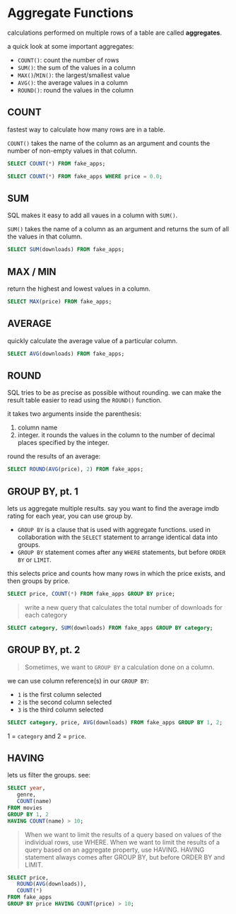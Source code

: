 # Aggregate Functions
calculations performed on multiple rows of a table are called **aggregates**.

a quick look at some important aggregates:
- `COUNT()`: count the number of rows
- `SUM()`: the sum of the values in a column
- `MAX()`/`MIN()`: the largest/smallest value
- `AVG()`: the average values in a column
- `ROUND()`: round the values in the column

## COUNT
fastest way to calculate how many rows are in a table.

`COUNT()` takes the name of the column as an argument and counts the number of non-empty values in that column.

```sql
SELECT COUNT(*) FROM fake_apps;

SELECT COUNT(*) FROM fake_apps WHERE price = 0.0;
```

## SUM
SQL makes it easy to add all vaues in a column with `SUM()`.

`SUM()` takes the name of a column as an argument and returns the sum of all the values in that column.

```sql
SELECT SUM(downloads) FROM fake_apps;
```

## MAX / MIN
return the highest and lowest values in a column.

```sql
SELECT MAX(price) FROM fake_apps;
```

## AVERAGE
quickly calculate the average value of a particular column. 

```sql
SELECT AVG(downloads) FROM fake_apps;
```

## ROUND
SQL tries to be as precise as possible without rounding. we can make the result table easier to read using the `ROUND()` function.

it takes two arguments inside the parenthesis:
1. column name
2. integer. it rounds the values in the column to the number of decimal places specified by the integer.

round the results of an average:
```sql
SELECT ROUND(AVG(price), 2) FROM fake_apps;
```

## GROUP BY, pt. 1
lets us aggregate multiple results. say you want to find the average imdb rating for each year, you can use group by.

- `GROUP BY` is a clause that is used with aggregate functions. used in collaboration with the `SELECT` statement to arrange identical data into groups.
- `GROUP BY` statement comes after any `WHERE` statements, but before `ORDER BY` or `LIMIT`.

this selects price and counts how many rows in which the price exists, and then groups by price.
```sql
SELECT price, COUNT(*) FROM fake_apps GROUP BY price;
```

> write a new query that calculates the total number of downloads for each category
```sql
SELECT category, SUM(downloads) FROM fake_apps GROUP BY category;
```

## GROUP BY, pt. 2
> Sometimes, we want to `GROUP BY` a calculation done on a column. 

we can use column reference(s) in our `GROUP BY`:
- `1` is the first column selected
- `2` is the second column selected
- `3` is the third column selected

```SQL
SELECT category, price, AVG(downloads) FROM fake_apps GROUP BY 1, 2;
```
1 = `category` and 2 = `price`.

## HAVING
lets us filter the groups. see:
```sql
SELECT year,
   genre,
   COUNT(name)
FROM movies
GROUP BY 1, 2
HAVING COUNT(name) > 10;
```
> When we want to limit the results of a query based on values of the individual rows, use WHERE.
> When we want to limit the results of a query based on an aggregate property, use HAVING. 
> HAVING statement always comes after GROUP BY, but before ORDER BY and LIMIT.

```sql
SELECT price, 
   ROUND(AVG(downloads)),
   COUNT(*)
FROM fake_apps
GROUP BY price HAVING COUNT(price) > 10;
```
